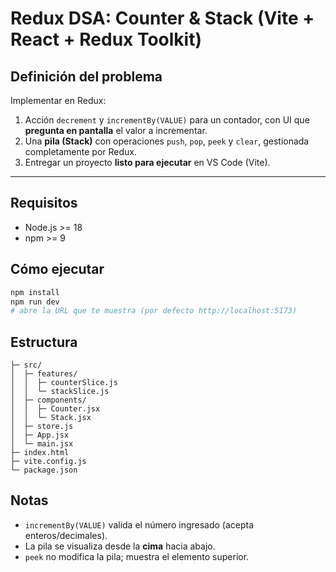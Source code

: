 # Redux DSA: Counter & Stack (Vite + React + Redux Toolkit)

## Definición del problema
Implementar en Redux:
1) Acción `decrement` y `incrementBy(VALUE)` para un contador, con UI que **pregunta en pantalla** el valor a incrementar.
2) Una **pila (Stack)** con operaciones `push`, `pop`, `peek` y `clear`, gestionada completamente por Redux.
3) Entregar un proyecto **listo para ejecutar** en VS Code (Vite).

---

## Requisitos
- Node.js >= 18
- npm >= 9

## Cómo ejecutar
```bash
npm install
npm run dev
# abre la URL que te muestra (por defecto http://localhost:5173)
```

## Estructura
```
├─ src/
│  ├─ features/
│  │  ├─ counterSlice.js
│  │  └─ stackSlice.js
│  ├─ components/
│  │  ├─ Counter.jsx
│  │  └─ Stack.jsx
│  ├─ store.js
│  ├─ App.jsx
│  └─ main.jsx
├─ index.html
├─ vite.config.js
└─ package.json
```

## Notas
- `incrementBy(VALUE)` valida el número ingresado (acepta enteros/decimales).
- La pila se visualiza desde la **cima** hacia abajo.
- `peek` no modifica la pila; muestra el elemento superior.
